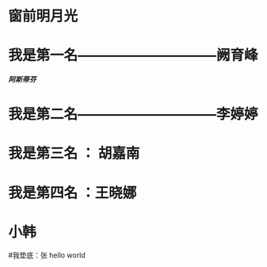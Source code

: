 ﻿# 窗前明月光


# 我是第一名——————————阙育峰

##### 阿斯蒂芬
# 我是第二名——————————李婷婷
# 我是第三名 ： 胡嘉南


# 我是第四名 ：王晓娜

# 小韩
#我垫底：张
hello world
